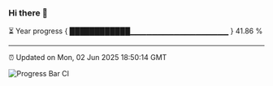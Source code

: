 ### Hi there 👋

⏳ Year progress { ████████████▁▁▁▁▁▁▁▁▁▁▁▁▁▁▁▁▁▁ } 41.86 %

---

⏰ Updated on Mon, 02 Jun 2025 18:50:14 GMT

![Progress Bar CI](https://github.com/IshwaranRudhara/GIT-ACTION/workflows/Progress%20Bar%20CI/badge.svg)
